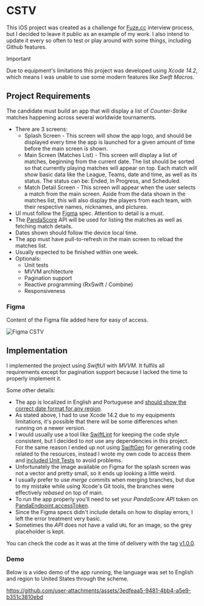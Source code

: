 # CSTV

This iOS project was created as a challenge for [Fuze.cc](https://fuze.cc/) interview process, but I decided to leave it public as an example of my work.
I also intend to update it every so often to test or play around with some things, including Github features.

> [!IMPORTANT]
> Due to equipment's limitations this project was developed using _Xcode 14.2_, which means I was unable to use some modern features like _Swift Macros_.

## Project Requirements

The candidate must build an app that will display a list of _Counter-Strike_ matches happening across several worldwide tournaments.

- There are 3 screens:
  - Splash Screen - This screen will show the app logo, and should be displayed every time the app is launched for a given amount of time before the main screen is shown.
  - Main Screen (Matches List) - This screen will display a list of matches, beginning from the current date. The list should be sorted so that currently playing matches will appear on top. Each match will show basic data like the League, Teams, date and time, as well as its status. The status can be: Ended, In Progress, and Scheduled.
  - Match Detail Screen - This screen will appear when the user selects a match from the main screen. Aside from the data shown in the matches list, this will also display the players from each team, with their respective names, nicknames, and pictures.
- UI must follow the [Figma](#figma) spec. Attention to detail is a must.
- The [PandaScore](https://pandascore.co/) API will be used for listing the matches as well as fetching match details.
- Dates shown should follow the device local time.
- The app must have pull-to-refresh in the main screen to reload the matches list.
- Usually expected to be finished within one week.
- Optionals:
  - Unit tests
  - MVVM architecture
  - Pagination support
  - Reactive programming (RxSwift / Combine)
  - Responsiveness

### Figma

Content of the Figma file added here for easy of access.

![Figma CSTV](https://github.com/user-attachments/assets/09a2d070-c260-4a6e-8eb0-adddbb5e5f75)

## Implementation

I implemented the project using _SwiftUI_ with _MVVM_. It fulfils all requirements except for pagination support because I lacked the time to properly implement it.

Some other details:

- The app is localized in English and Portuguese and [should show the correct date format for any region](https://github.com/Robuske/CSTV/blob/dcf34ddb8919522a29a3e5db1763af04a2869106/CSTV/List/MatchesList%2BViewModel.swift#L67).
- As stated above, I had to use Xcode 14.2 due to my equipments limitations, it's possible that there will be some differences when running on a newer version.
- I would usually use a tool like [SwiftLint](https://github.com/realm/SwiftLint) for keeping the code style consistent, but I decided to not use any dependencies in this project. For the same reason I ended up not using [SwiftGen](https://github.com/SwiftGen/SwiftGen) for generating code related to the resources, instead I wrote my own code to access them and [included Unit Tests](https://github.com/Robuske/CSTV/blob/dcf34ddb8919522a29a3e5db1763af04a2869106/CSTVTests/MainAssetsTests.swift) to avoid problems.
- Unfortunately the image available on Figma for the splash screen was not a vector and pretty small, so it ends up looking a little weird.
- I usually prefer to use _merge commits_ when merging branches, but due to my mistake while using Xcode's Git tools, the branches were effectively _rebased_ on top of main.
- To run the app properly you'll need to set your _PandaScore API_ token on [PandaEndpoint.accessToken](https://github.com/Robuske/CSTV/blob/dcf34ddb8919522a29a3e5db1763af04a2869106/CSTV/Network/PandaEndpoint.swift#L18).
- Since the Figma specs didn't include details on how to display errors, I left the error treatment very basic.
- Sometimes the _API_ does not have a valid `URL` for an image, so the grey placeholder is kept.

You can check the code as it was at the time of delivery with the tag [v1.0.0](https://github.com/Robuske/CSTV/tree/v1.0.0).

### Demo

Below is a video demo of the app running, the language was set to English and region to United States through the scheme.

https://github.com/user-attachments/assets/3edfeaa5-9481-4bb4-a5e9-b351c3810ebd



